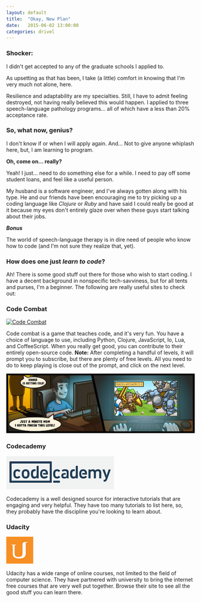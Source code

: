 ```yaml
---
layout: default
title:  "Okay, New Plan"
date:   2015-06-02 13:00:00
categories: drivel
---
```


### Shocker:
I didn't get accepted to any of the graduate schools I applied to.

As upsetting as that has been, I take (a little) comfort in knowing that I'm very much not alone, here.

Resilience and adaptability are my specialties. Still, I have to admit feeling destroyed, not having really believed this would happen. I applied to three speech-language pathology programs... all of which have a less than 20% acceptance rate.

### So, what now, genius?

I don't know if or when I will apply again. And... Not to give anyone whiplash here, but, I am learning to program.

**Oh, come on... really?**

Yeah! I just... need to do something else for a while. I need to pay off some student loans, and feel like a useful person.

My husband is a software engineer, and I've always gotten along with his type. He and our friends have been encouraging me to try picking up a coding language like *Clojure* or *Ruby* and have said I could really be good at it because my eyes don't entirely glaze over when these guys start talking about their jobs.

***Bonus***

The world of speech-language therapy is in dire need of people who know how to code (and I'm not sure they realize that, yet).

### How does one just *learn to code*?

Ah! There is some good stuff out there for those who wish to start coding. I have a decent background in nonspecific tech-savviness, but for all tents and purses, I'm a beginner. The following are really useful sites to check out:

### Code Combat
[![Code Combat](http://codecombat.com/media/pages/base/logo.png)](http://codecombat.com/)

Code combat is a game that teaches code, and it's very fun. You have a choice of language to use, including Python, Clojure, JavaScript, Io, Lua, and CoffeeScript. When you really get good, you can contribute to their entirely open-source code. **Note:** After completing a handful of levels, it will prompt you to subscribe, but there are plenty of free levels. All you need to do to keep playing is close out of the prompt, and click on the next level.

![](/media/coco-comic.jpg)

### Codecademy

[![](/media/codecademylogo.png)](http://www.codecademy.com)

Codecademy is a well designed source for interactive tutorials that are engaging and very helpful. They have too many tutorials to list here, so, they probably have the discipline you're looking to learn about.

### Udacity

[![](/media/udacitylogo.png)](http://www.udacity.com)

Udacity has a wide range of online courses, not limited to the field of computer science. They have partnered with university to bring the internet free courses that are very well put together. Browse their site to see all the good stuff you can learn there.
